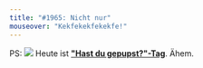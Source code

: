 ```yaml
---
title: "#1965: Nicht nur"
mouseover: "Kekfekekfekekfe!"
---
```


PS:
<a href="http://www.fonflatter.de/kalender"><img src="http://www.fonflatter.de/bilder/2011.png"></a>
Heute ist <a  href="http://www.fonflatter.de/kalender"><strong>"Hast du gepupst?"-Tag</strong></a>. Ähem.
